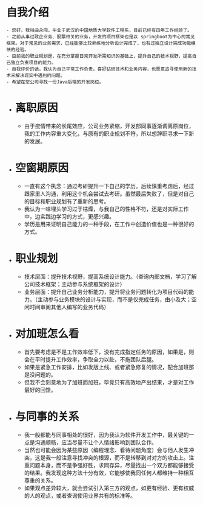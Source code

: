 # 自我介绍
	- 您好，我叫曲永闯，毕业于武汉的中国地质大学软件工程系，目前已经有四年工作经验了。
	- 之前从事过政企业务、股票相关的业务，开发的项目框架也是以 springboot为中心的常见框架。对于常见的业务需求，已经能够比较熟练地分析设计完成了，也有过独立设计完成功能模块的经验。
	- 目前我的职业规划是，在充分掌握日常开发所需知识的基础上，提升自己的技术视野，提高自己独立负责项目的能力。
	- 自我评价的话，我认为自己平常工作负责，喜好钻研技术和业务内容，也愿意追寻使用新的技术来解决现实中遇到的问题。
	- 希望在您公司寻找一份Java后端的开发岗位。
- # 离职原因
	- 由于疫情带来的长尾效应，公司业务紧缩，开发部同事逐渐调离原岗位，我的工作内容重大变化，与原有的职业规划不符，所以想辞职寻求一下新的发展。
- # 空窗期原因
	- 一直有这个执念：通过考研提升一下自己的学历。后续慎重考虑后，经过跟家里人沟通，利用这个机会尝试去考研。虽然最后失败了，但是对自己的目标和职业规划有了重新的思考。
	- 我认为一味埋头学习过于枯燥，与我自己的性格不符，还是对实际工作中，边实践边学习的方式，更感兴趣。
	- 学历是用来证明自己能力的一种手段，在工作中创造价值也是一种很好的方式。
- # 职业规划
	- 技术层面：提升技术视野，提高系统设计能力。（查询内部文档，学习了解公司技术框架；主动参与系统框架的设计）
	- 业务层面：提升自己业务分析能力，提升将业务问题转化为项目代码的能力。（主动参与业务模块的设计与实现，而不是仅完成任务，由小及大；空闲时间审阅其他人编写的业务代码）
- # 对加班怎么看
	- 首先要考虑是不是工作效率低下，没有完成指定任务的原因，如果是，则会在平时提升工作效率，争取全力以赴，不拖团队后腿。
	- 如果是紧急工作安排，比如发版上线、或者紧急修复的情况，配合加班那是没问题的。
	- 但我不会刻意地为了加班而加班，毕竞只有高效地产出结果，才是对工作最好的回馈。
- # 与同事的关系
	- 我一般都能与同事相处的很好，因为我认为软件开发工作中，最关键的一点是沟通顺畅，应当尽量不让个人情绪影响到团队合作。
	- 当然也可能会因为某些原因（编程理念、看待问题角度）会与他人发生冲突，这是我一般注意寻找冲突的根源，而不是转移到对对方的攻击上。注重问题本身，而不是争强好胜，求同存异，尽量找出一个双方都能够接受的结果。我发现这种方法十分有效，它能够使我同任何人都维持一种相互尊重的关系。
	- 如果观点差异较大，就会尝试引入第三方的观点，如更有经验、更有权威的人的观点，或者查询使用业界共有的标准等。